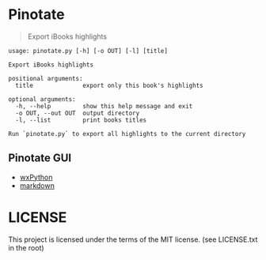 Pinotate
========

> Export iBooks highlights

```
usage: pinotate.py [-h] [-o OUT] [-l] [title]

Export iBooks highlights

positional arguments:
  title              export only this book's highlights

optional arguments:
  -h, --help         show this help message and exit
  -o OUT, --out OUT  output directory
  -l, --list         print books titles

Run `pinotate.py` to export all highlights to the current directory
```

## Pinotate GUI

* [wxPython](https://wxpython.org/download.php#osx)
* [markdown](https://pypi.org/project/Markdown/)

LICENSE
=======

This project is licensed under the terms of the MIT license. (see LICENSE.txt in the root)  
